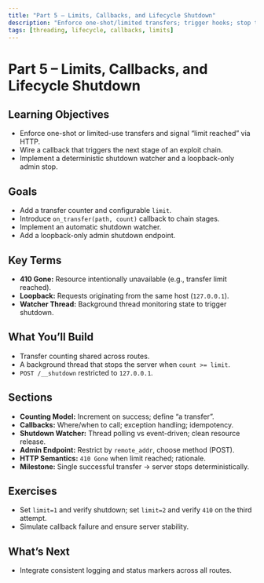 ```yaml
---
title: "Part 5 – Limits, Callbacks, and Lifecycle Shutdown"
description: "Enforce one-shot/limited transfers; trigger hooks; stop the server cleanly."
tags: [threading, lifecycle, callbacks, limits]
---
```


# Part 5 – Limits, Callbacks, and Lifecycle Shutdown

## Learning Objectives
- Enforce one-shot or limited-use transfers and signal “limit reached” via HTTP.
- Wire a callback that triggers the next stage of an exploit chain.
- Implement a deterministic shutdown watcher and a loopback-only admin stop.

## Goals
- Add a transfer counter and configurable `limit`.
- Introduce `on_transfer(path, count)` callback to chain stages.
- Implement an automatic shutdown watcher.
- Add a loopback-only admin shutdown endpoint.

## Key Terms
- **410 Gone:** Resource intentionally unavailable (e.g., transfer limit reached).
- **Loopback:** Requests originating from the same host (`127.0.0.1`).
- **Watcher Thread:** Background thread monitoring state to trigger shutdown.

## What You’ll Build
- Transfer counting shared across routes.
- A background thread that stops the server when `count >= limit`.
- `POST /__shutdown` restricted to `127.0.0.1`.

## Sections
- **Counting Model:** Increment on success; define “a transfer”.
- **Callbacks:** Where/when to call; exception handling; idempotency.
- **Shutdown Watcher:** Thread polling vs event-driven; clean resource release.
- **Admin Endpoint:** Restrict by `remote_addr`, choose method (POST).
- **HTTP Semantics:** `410 Gone` when limit reached; rationale.
- **Milestone:** Single successful transfer → server stops deterministically.

## Exercises
- Set `limit=1` and verify shutdown; set `limit=2` and verify `410` on the third attempt.
- Simulate callback failure and ensure server stability.

## What’s Next
- Integrate consistent logging and status markers across all routes.